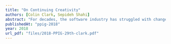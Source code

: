 ```yaml
---
title: "On Continuing Creativity"
authors: [Colin Clark, Sepideh Shahi]
abstract: "For decades, the software industry has struggled with change, continually devising new methods to better control and manage the risk to software development projects. This paper attempts to reconsider change as a positive force that can produce better, more resilient software. It argues for providing “users” with greater creative influence throughout the design process, as co-designers; and to support them with material software tools that will allow them to enact unanticipated changes after design is complete."
publishedAt: "ppig-2018"
year: 2018
url_pdf: "files/2018-PPIG-29th-clark.pdf"
---
```

